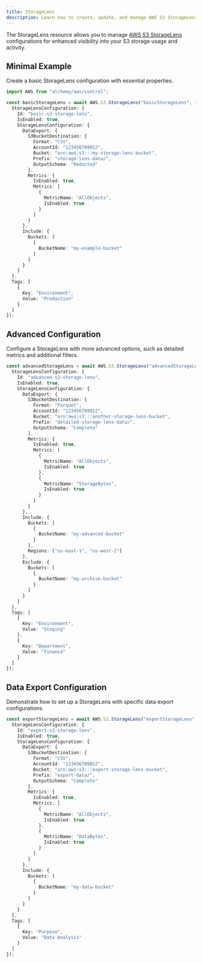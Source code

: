 ```yaml
---
title: StorageLens
description: Learn how to create, update, and manage AWS S3 StorageLenss using Alchemy Cloud Control.
---
```



The StorageLens resource allows you to manage [AWS S3 StorageLens](https://docs.aws.amazon.com/s3/latest/userguide/) configurations for enhanced visibility into your S3 storage usage and activity.

## Minimal Example

Create a basic StorageLens configuration with essential properties.

```ts
import AWS from "alchemy/aws/control";

const basicStorageLens = await AWS.S3.StorageLens("basicStorageLens", {
  StorageLensConfiguration: {
    Id: "basic-s3-storage-lens",
    IsEnabled: true,
    StorageLensConfiguration: {
      DataExport: {
        S3BucketDestination: {
          Format: "CSV",
          AccountId: "123456789012",
          Bucket: "arn:aws:s3:::my-storage-lens-bucket",
          Prefix: "storage-lens-data/",
          OutputSchema: "Redacted"
        },
        Metrics: {
          IsEnabled: true,
          Metrics: [
            {
              MetricName: "AllObjects",
              IsEnabled: true
            }
          ]
        }
      },
      Include: {
        Buckets: [
          {
            BucketName: "my-example-bucket"
          }
        ]
      }
    }
  },
  Tags: [
    {
      Key: "Environment",
      Value: "Production"
    }
  ]
});
```

## Advanced Configuration

Configure a StorageLens with more advanced options, such as detailed metrics and additional filters.

```ts
const advancedStorageLens = await AWS.S3.StorageLens("advancedStorageLens", {
  StorageLensConfiguration: {
    Id: "advanced-s3-storage-lens",
    IsEnabled: true,
    StorageLensConfiguration: {
      DataExport: {
        S3BucketDestination: {
          Format: "Parquet",
          AccountId: "123456789012",
          Bucket: "arn:aws:s3:::another-storage-lens-bucket",
          Prefix: "detailed-storage-lens-data/",
          OutputSchema: "Complete"
        },
        Metrics: {
          IsEnabled: true,
          Metrics: [
            {
              MetricName: "AllObjects",
              IsEnabled: true
            },
            {
              MetricName: "StorageBytes",
              IsEnabled: true
            }
          ]
        }
      },
      Include: {
        Buckets: [
          {
            BucketName: "my-advanced-bucket"
          }
        ],
        Regions: ["us-east-1", "us-west-2"]
      },
      Exclude: {
        Buckets: [
          {
            BucketName: "my-archive-bucket"
          }
        ]
      }
    }
  },
  Tags: [
    {
      Key: "Environment",
      Value: "Staging"
    },
    {
      Key: "Department",
      Value: "Finance"
    }
  ]
});
```

## Data Export Configuration

Demonstrate how to set up a StorageLens with specific data export configurations.

```ts
const exportStorageLens = await AWS.S3.StorageLens("exportStorageLens", {
  StorageLensConfiguration: {
    Id: "export-s3-storage-lens",
    IsEnabled: true,
    StorageLensConfiguration: {
      DataExport: {
        S3BucketDestination: {
          Format: "CSV",
          AccountId: "123456789012",
          Bucket: "arn:aws:s3:::export-storage-lens-bucket",
          Prefix: "export-data/",
          OutputSchema: "Complete"
        },
        Metrics: {
          IsEnabled: true,
          Metrics: [
            {
              MetricName: "AllObjects",
              IsEnabled: true
            },
            {
              MetricName: "DataBytes",
              IsEnabled: true
            }
          ]
        }
      },
      Include: {
        Buckets: [
          {
            BucketName: "my-data-bucket"
          }
        ]
      }
    }
  },
  Tags: [
    {
      Key: "Purpose",
      Value: "Data Analysis"
    }
  ]
});
```
